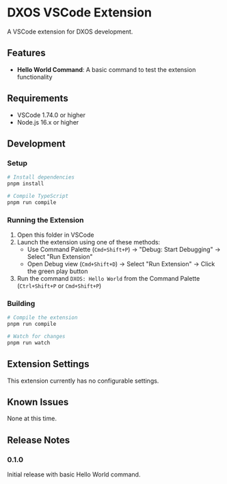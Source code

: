 # DXOS VSCode Extension

A VSCode extension for DXOS development.

## Features

- **Hello World Command**: A basic command to test the extension functionality

## Requirements

- VSCode 1.74.0 or higher
- Node.js 16.x or higher

## Development

### Setup

```bash
# Install dependencies
pnpm install

# Compile TypeScript
pnpm run compile
```

### Running the Extension

1. Open this folder in VSCode
2. Launch the extension using one of these methods:
   - Use Command Palette (`Cmd+Shift+P`) → "Debug: Start Debugging" → Select "Run Extension"
   - Open Debug view (`Cmd+Shift+D`) → Select "Run Extension" → Click the green play button
3. Run the command `DXOS: Hello World` from the Command Palette (`Ctrl+Shift+P` or `Cmd+Shift+P`)

### Building

```bash
# Compile the extension
pnpm run compile

# Watch for changes
pnpm run watch
```

## Extension Settings

This extension currently has no configurable settings.

## Known Issues

None at this time.

## Release Notes

### 0.1.0

Initial release with basic Hello World command.
